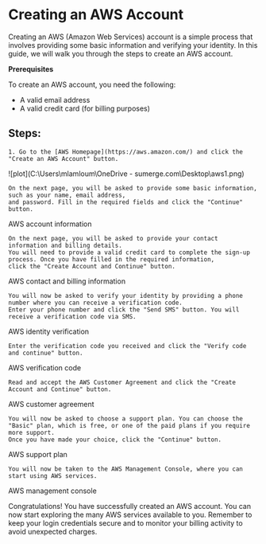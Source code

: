 # Creating an AWS Account

Creating an AWS (Amazon Web Services) account is a simple process that involves providing some basic information and verifying your identity.
In this guide, we will walk you through the steps to create an AWS account.

**Prerequisites**

To create an AWS account, you need the following:

   * A valid email address
   * A valid credit card (for billing purposes)

## Steps:

    1. Go to the [AWS Homepage](https://aws.amazon.com/) and click the "Create an AWS Account" button.

![plot](C:\Users\mlamloum\OneDrive - sumerge.com\Desktop\aws1.png)
 


    On the next page, you will be asked to provide some basic information, such as your name, email address, 
    and password. Fill in the required fields and click the "Continue" button.

AWS account information

    On the next page, you will be asked to provide your contact information and billing details. 
    You will need to provide a valid credit card to complete the sign-up process. Once you have filled in the required information, 
    click the "Create Account and Continue" button.

AWS contact and billing information

    You will now be asked to verify your identity by providing a phone number where you can receive a verification code. 
    Enter your phone number and click the "Send SMS" button. You will receive a verification code via SMS.

AWS identity verification

    Enter the verification code you received and click the "Verify code and continue" button.

AWS verification code

    Read and accept the AWS Customer Agreement and click the "Create Account and Continue" button.

AWS customer agreement

    You will now be asked to choose a support plan. You can choose the "Basic" plan, which is free, or one of the paid plans if you require more support. 
    Once you have made your choice, click the "Continue" button.

AWS support plan

    You will now be taken to the AWS Management Console, where you can start using AWS services.

AWS management console

Congratulations! You have successfully created an AWS account. You can now start exploring the many AWS services available to you.
Remember to keep your login credentials secure and to monitor your billing activity to avoid unexpected charges.

